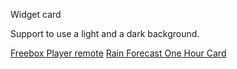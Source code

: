 Widget card

Support to use a light and a dark background.

   [Freebox Player remote](https://github.com/sebSmarthome/openHAB3-widget/tree/main/Cards/Freebox_Player_remote)
   [Rain Forecast One Hour Card](https://github.com/sebSmarthome/openHAB3-widget/tree/main/Cards/Rain_Forecast_One_Hour_Card)
